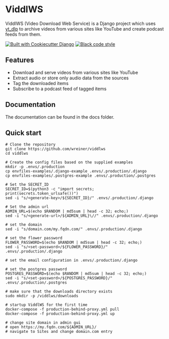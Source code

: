 # ViddlWS

ViddlWS (Video Download Web Service) is a Django project which uses [yt_dlp](https://github.com/yt-dlp/yt-dlp) to archive videos from various sites like YouTube and create podcast feeds from them.

[![Built with Cookiecutter Django](https://img.shields.io/badge/built%20with-Cookiecutter%20Django-ff69b4.svg?logo=cookiecutter)](https://github.com/cookiecutter/cookiecutter-django/)
[![Black code style](https://img.shields.io/badge/code%20style-black-000000.svg)](https://github.com/ambv/black)

## Features

* Download and serve videos from various sites like YouTube
* Extract audio or store only audio data from the sources
* Tag the downloaded items
* Subscribe to a podcast feed of tagged items

## Documentation

The documentation can be found in the docs folder.

## Quick start

```
# Clone the repository
git clone https://github.com/wreiner/viddlws
cd viddlws

# Create the config files based on the supplied examples
mkdir -p .envs/.production
cp envfiles-examples/.django-example .envs/.production/.django
cp envfiles-examples/.postgres-example .envs/.production/.postgres

# Set the SECRET_ID
SECRET_ID=$(python3 -c "import secrets; print(secrets.token_urlsafe())")
sed -i "s/<generate-key>/${SECRET_ID}/" .envs/.production/.django

# Set the admin url
ADMIN_URL=$(echo $RANDOM | md5sum | head -c 32; echo;)
sed -i "s/<generate-url>/${ADMIN_URL}\//" .envs/.production/.django

# set the domain
sed -i "s/domain.com/my.fqdn.com/" .envs/.production/.django

# set the flower password
FLOWER_PASSWORD=$(echo $RANDOM | md5sum | head -c 32; echo;)
sed -i "s/<set-password>/${FLOWER_PASSWORD}/" .envs/.production/.django

# set the email configuration in .envs/.production/.django

# set the postgres password
POSTGRES_PASSWORD=$(echo $RANDOM | md5sum | head -c 32; echo;)
sed -i "s/<set-password>/${POSTGRES_PASSWORD}/" .envs/.production/.postgres

# make sure that the downloads directory exists
sudo mkdir -p /viddlws/downloads

# startup ViddlWS for the first time
docker-compose -f production-behind-proxy.yml pull
docker-compose -f production-behind-proxy.yml up

# change site domain in admin gui
# open https://my.fqdn.com/${ADMIN_URL}/
# navigate to Sites and change domain.com entry
```
